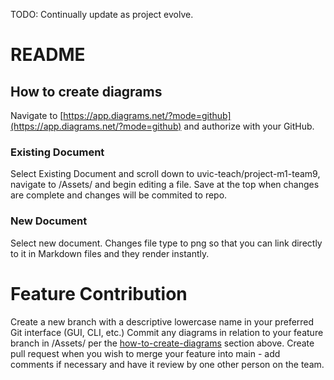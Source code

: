 TODO: Continually update as project evolve.

# README

## How to create diagrams

Navigate to [https://app.diagrams.net/?mode=github](https://app.diagrams.net/?mode=github) and authorize with your GitHub.

### Existing Document

Select Existing Document and scroll down to uvic-teach/project-m1-team9, navigate to /Assets/ and begin editing a file. Save at the top when changes are complete and changes will be commited to repo.

### New Document

Select new document. Changes file type to png so that you can link directly to it in Markdown files and they render instantly.

# Feature Contribution

Create a new branch with a descriptive lowercase name in your preferred Git interface (GUI, CLI, etc.)
Commit any diagrams in relation to your feature branch in /Assets/ per the [how-to-create-diagrams](https://github.com/uvic-teach/project-m1-team9/tree/main#how-to-create-diagrams) section above.
Create pull request when you wish to merge your feature into main - add comments if necessary and have it review by one other person on the team.
